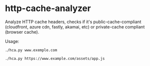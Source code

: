 # http-cache-analyzer

Analyze HTTP cache headers, checks if it's public-cache-compliant (cloudfront,
azure cdn, fastly, akamai, etc) or private-cache compliant (browser cache).

Usage:
```
./hca.py www.exemple.com
```

```
./hca.py https://www.example.com/assets/app.js
```

